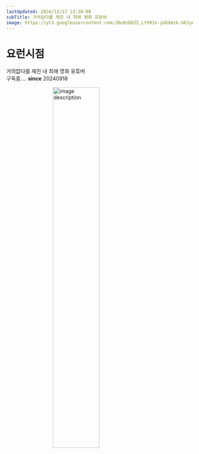 ```yaml
---
lastUpdated: 2024/12/17 13:20:00
subTitle: 거의없다를 제친 내 최애 영화 유튜버
image: https://yt3.googleusercontent.com/J0u9zbDZI_Lt993z-yG6Xmzk-GKJydnsA-DC5RORISC_Fi3-6MGEPggGUuOyapDtynN1_1rE=w1707-fcrop64=1,00005a57ffffa5a8-k-c0xffffffff-no-nd-rj
---
```


# 요런시점

거의없다를 제친 내 최애 영화 유튜버  
구독중.... **since** 20240918

<Movie 
  name="매트릭스" 
  memo="포스터 받을려고 예매했는데... 나한테 올 운명이 아니었나보다. 하도 많이 봐서 이젠 배우들 억양이랑 숨소리까지 느껴짐.. 내용도 내용이지만 연기가 미쳤다" 
  img="https://m.media-amazon.com/images/M/MV5BN2NmN2VhMTQtMDNiOS00NDlhLTliMjgtODE2ZTY0ODQyNDRhXkEyXkFqcGc@._V1_SX300.jpg"
/>

<Movie 
  name="펄프픽션" 
  memo="And you know what they call a... a... a Quarter Pounder with Cheese in Paris? They call it a Royale with cheese." 
  img="https://search.pstatic.net/common?type=o&size=176x264&quality=85&direct=true&src=https%3A%2F%2Fs.pstatic.net%2Fmovie.phinf%2F20111221_33%2F1324474363727fxRgN_JPEG%2Fmovie_image.jpg%3Ftype%3Dw640_2"
  src="https://www.youtube.com/embed/?listType=playlist&list=PLZc89k5FA5Gnz8pthUSdddDVIenbIThgE"
/>

<Movie 
  name="다크 나이트 3부작" 
  memo="요런시점에 떠서 명절맞이 정주행" 
  img="https://search.pstatic.net/common?type=o&size=176x264&quality=85&direct=true&src=https%3A%2F%2Fs.pstatic.net%2Fmovie.phinf%2F20200622_64%2F15927889581932gf40_JPEG%2Fmovie_image.jpg%3Ftype%3Dw640_2"
  src="https://www.youtube.com/embed/?listType=playlist&list=PLZc89k5FA5GmgOiIH_Ju1rkaMjYl0CqGx"
/>

<Movie 
  name="듄" 
  memo="티모시 샬라메" 
  img="https://search.pstatic.net/common?type=o&size=176x264&quality=85&direct=true&src=https%3A%2F%2Fs.pstatic.net%2Fmovie.phinf%2F20240207_151%2F1707288437263gBsdd_JPEG%2Fmovie_image.jpg%3Ftype%3Dw640_2"
  src="https://www.youtube.com/embed/?listType=playlist&list=PLZc89k5FA5Gl149IzTxOHJ_UaRptVh0nE"
/>

<Movie 
  name="삼체" 
  memo="올해 삼체에 미침.." 
  img="https://search.pstatic.net/sunny?src=https%3A%2F%2Focc-0-993-988.1.nflxso.net%2Fdnm%2Fapi%2Fv6%2FE8vDc_W8CLv7-yMQu8KMEC7Rrr8%2FAAAABapFTnXqUmqu4TUKmRoLY3srwHCqKTqQ8hM4fOSDPkLTpnYeN0aKCce265qJ1g0AyezKLizgL59-6Z6Om8JgEFyiSl_qV6a-XdzR.jpg%3Fr%3D857&type=fff208_208"
  src="https://www.youtube.com/embed/?listType=playlist&list=PLZc89k5FA5GmH5Xr4jsWa1aSI2IuZlun3"
/>


<img src="~@image/2024/kurz/yo.jpg" alt="image description" width="50%" style="display: block; margin: auto;" />




